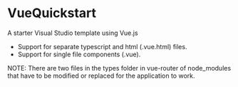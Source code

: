 # VueQuickstart

A starter Visual Studio template using Vue.js

- Support for separate typescript and html (.vue.html) files.
- Support for single file components (.vue).

NOTE: There are two files in the types folder in vue-router of node_modules that have to be modified or replaced for the application to work.
